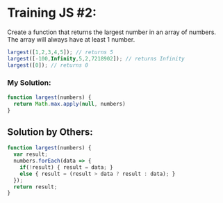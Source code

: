 # Training JS #2:

Create a function that returns the largest number in an array of numbers. The array will always have at least 1 number.

```js
largest([1,2,3,4,5]); // returns 5
largest([-100,Infinity,5,2,7218902]); // returns Infinity
largest([0]); // returns 0
```

### My Solution:
```js
function largest(numbers) {
  return Math.max.apply(null, numbers)
}
```

## Solution by Others:
```js
function largest(numbers) {
  var result;
  numbers.forEach(data => {
    if(!result) { result = data; }
    else { result = (result > data ? result : data); }
  });
  return result;
}
```
